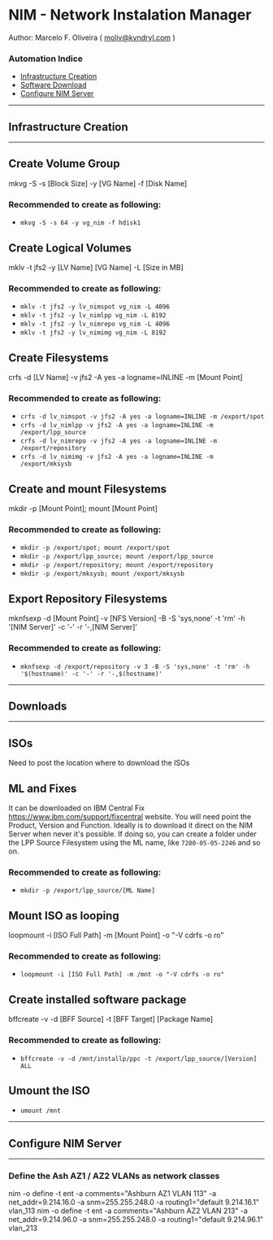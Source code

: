 # NIM - Network Instalation Manager
Author: Marcelo F. Oliveira ( moliv@kyndryl.com )

### Automation Indice
  - [Infrastructure Creation](#Infrastructure-Creation)
  - [Software Download](#Software-Download)
  - [Configure NIM Server](##-Configure-NIM-Server)

---
## Infrastructure Creation
---
## Create Volume Group
mkvg -S -s [Block Size] -y [VG Name] -f [Disk Name]

### Recommended to create as following:
- `mkvg -S -s 64 -y vg_nim -f hdisk1`

## Create Logical Volumes 
mklv -t jfs2 -y [LV Name] [VG Name] -L [Size in MB]

### Recommended to create as following:
- `mklv -t jfs2 -y lv_nimspot vg_nim -L 4096`
- `mklv -t jfs2 -y lv_nimlpp vg_nim -L 8192`
- `mklv -t jfs2 -y lv_nimrepo vg_nim -L 4096`
- `mklv -t jfs2 -y lv_nimimg vg_nim -L 8192`

## Create Filesystems
crfs -d [LV Name] -v jfs2 -A yes -a logname=INLINE -m [Mount Point]

### Recommended to create as following:
- `crfs -d lv_nimspot -v jfs2 -A yes -a logname=INLINE -m /export/spot`
- `crfs -d lv_nimlpp -v jfs2 -A yes -a logname=INLINE -m /export/lpp_source`
- `crfs -d lv_nimrepo -v jfs2 -A yes -a logname=INLINE -m /export/repository`
- `crfs -d lv_nimimg -v jfs2 -A yes -a logname=INLINE -m /export/mksysb`

## Create and mount Filesystems
mkdir -p [Mount Point]; mount [Mount Point]

### Recommended to create as following:
- `mkdir -p /export/spot; mount /export/spot`
- `mkdir -p /export/lpp_source; mount /export/lpp_source`
- `mkdir -p /export/repository; mount /export/repository`
- `mkdir -p /export/mksysb; mount /export/mksysb`

## Export Repository Filesystems
mknfsexp -d [Mount Point] -v [NFS Version] -B -S 'sys,none' -t 'rm' -h '[NIM Server]' -c '-' -r '-,[NIM Server]'

### Recommended to create as following:
- `mknfsexp -d /export/repository -v 3 -B -S 'sys,none' -t 'rm' -h '$(hostname)' -c '-' -r '-,$(hostname)'`

---
## Downloads 
---
## ISOs
Need to post the location where to download the ISOs

## ML and Fixes
It can be downloaded on IBM Central Fix https://www.ibm.com/support/fixcentral website.
You will need point the Product, Version and Function. Ideally is to download it direct on the NIM Server when never it's possible. If doing so, you can create a folder under the LPP Source Filesystem using the ML name, like `7200-05-05-2246` and so on.
### Recommended to create as following:
- `mkdir -p /export/lpp_source/[ML Name]`

## Mount ISO as looping
loopmount -i [ISO Full Path] -m [Mount Point] -o "-V cdrfs -o ro"

### Recommended to create as following:
- `loopmount -i [ISO Full Path] -m /mnt -o "-V cdrfs -o ro"`

## Create installed software package
bffcreate -v -d [BFF Source] -t [BFF Target] [Package Name]

### Recommended to create as following:
- `bffcreate -v -d /mnt/installp/ppc -t /export/lpp_source/[Version] ALL`

## Umount the ISO
- `umount /mnt`

---
## Configure NIM Server
---
### Define the Ash AZ1 / AZ2 VLANs as network classes
nim -o define -t ent -a comments="Ashburn AZ1 VLAN 113" -a net_addr=9.214.16.0 -a snm=255.255.248.0 -a routing1="default 9.214.16.1" vlan_113
nim -o define -t ent -a comments="Ashburn AZ2 VLAN 213" -a net_addr=9.214.96.0 -a snm=255.255.248.0 -a routing1="default 9.214.96.1" vlan_213
